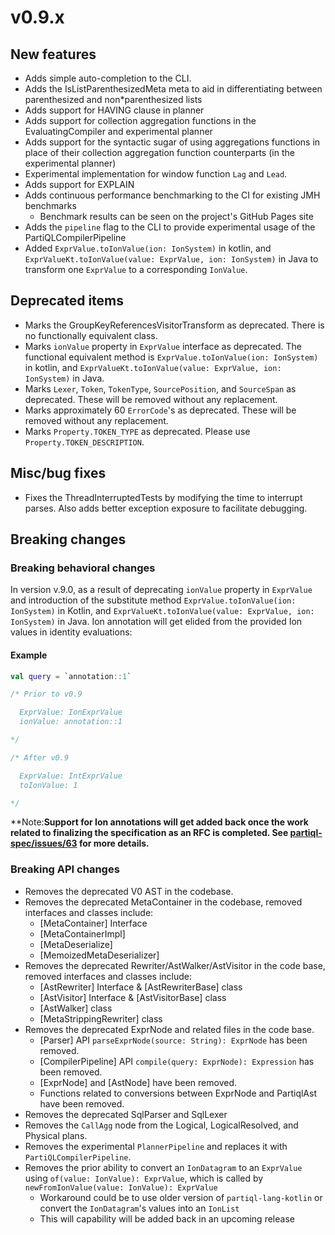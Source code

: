 # v0.9.x

## New features
* Adds simple auto-completion to the CLI.
* Adds the IsListParenthesizedMeta meta to aid in differentiating between parenthesized and non*parenthesized lists
* Adds support for HAVING clause in planner
* Adds support for collection aggregation functions in the EvaluatingCompiler and experimental planner
* Adds support for the syntactic sugar of using aggregations functions in place of their collection aggregation function
  counterparts (in the experimental planner)
* Experimental implementation for window function `Lag` and `Lead`.
* Adds support for EXPLAIN
* Adds continuous performance benchmarking to the CI for existing JMH benchmarks
    * Benchmark results can be seen on the project's GitHub Pages site
* Adds the `pipeline` flag to the CLI to provide experimental usage of the PartiQLCompilerPipeline
* Added `ExprValue.toIonValue(ion: IonSystem)` in kotlin, and `ExprValueKt.toIonValue(value: ExprValue, ion: IonSystem)` in Java to transform one `ExprValue` to a corresponding `IonValue`.

## Deprecated items
* Marks the GroupKeyReferencesVisitorTransform as deprecated. There is no functionally equivalent class.
* Marks `ionValue` property in `ExprValue` interface as deprecated. The functional equivalent method is `ExprValue.toIonValue(ion: IonSystem)` in kotlin, and `ExprValueKt.toIonValue(value: ExprValue, ion: IonSystem)` in Java.
* Marks `Lexer`, `Token`, `TokenType`, `SourcePosition`, and `SourceSpan` as deprecated. These will be removed without
  any replacement.
* Marks approximately 60 `ErrorCode`'s as deprecated. These will be removed without any replacement.
* Marks `Property.TOKEN_TYPE` as deprecated. Please use `Property.TOKEN_DESCRIPTION`.

## Misc/bug fixes
* Fixes the ThreadInterruptedTests by modifying the time to interrupt parses. Also adds better exception exposure to
  facilitate debugging.

## Breaking changes

### Breaking behavioral changes

In version v.9.0, as a result of deprecating `ionValue` property in `ExprValue` and introduction of the substitute method `ExprValue.toIonValue(ion: IonSystem)` in Kotlin, and `ExprValueKt.toIonValue(value: ExprValue, ion: IonSystem)` in Java.
Ion annotation will get elided from the provided Ion values in identity evaluations:

#### Example
```Kotlin
val query = `annotation::1`

/* Prior to v0.9 

  ExprValue: IonExprValue
  ionValue: annotation::1

*/

/* After v0.9

  ExprValue: IntExprValue
  toIonValue: 1

*/
```

**Note:**Support for Ion annotations will get added back once the work related to finalizing the specification as an RFC is completed. See [partiql-spec/issues/63](
https://github.com/partiql/partiql-spec/issues/63) for more details.**

### Breaking API changes
* Removes the deprecated V0 AST in the codebase.
* Removes the deprecated MetaContainer in the codebase, removed interfaces and classes include:
    * [MetaContainer] Interface
    * [MetaContainerImpl]
    * [MetaDeserialize]
    * [MemoizedMetaDeserializer]
* Removes the deprecated Rewriter/AstWalker/AstVisitor in the code base, removed interfaces and classes include:
    * [AstRewriter] Interface & [AstRewriterBase] class
    * [AstVisitor] Interface & [AstVisitorBase] class
    * [AstWalker] class
    * [MetaStrippingRewriter] class
* Removes the deprecated ExprNode and related files in the code base.
    * [Parser] API `parseExprNode(source: String): ExprNode` has been removed.
    * [CompilerPipeline] API `compile(query: ExprNode): Expression` has been removed.
    * [ExprNode] and [AstNode] have been removed.
    * Functions related to conversions between ExprNode and PartiqlAst have been removed.
* Removes the deprecated SqlParser and SqlLexer
* Removes the `CallAgg` node from the Logical, LogicalResolved, and Physical plans.
* Removes the experimental `PlannerPipeline` and replaces it with `PartiQLCompilerPipeline`.
* Removes the prior ability to convert an `IonDatagram` to an `ExprValue` using `of(value: IonValue): ExprValue`, which is called by `newFromIonValue(value: IonValue): ExprValue`
  * Workaround could be to use older version of `partiql-lang-kotlin` or convert the `IonDatagram`'s values into an `IonList`
  * This will capability will be added back in an upcoming release
